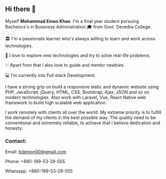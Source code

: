 ## Hi there 👋
Myself **Mohammad Emon Khan**. I'm a final year student pursuing Bachelors's in Bussness Administration 🎓 from Govt. Devedra College.

🏛 I'm a passionate learner who's always willing to learn and work across technologies.

👨 I love to explore new technologies and try to solve real-life problems.

✨ Apart from that I also love to guide and mentor newbies.

💻 I'm currently into Full stack Development.

I have a strong grip on build a responsive static and dynamic website using PHP, JavaScript, jQuery, HTML, CSS, Bootstrap, Ajax, JSON and so on modern technologies. Also work with Laravel, Vue, React Native web framework to build high scalable web application.

I work remotely with clients all over the world. My extreme priority is to fulfill the demand of my clients in the best possible way. The quality need to be conventional and extremely reliable, to achieve that I believe dedication and honesty.

### Contact:
Email: bdemon00@gmail.com

Phone: +880-199-53-29-555

Whatsapp: +880-199-53-29-555
